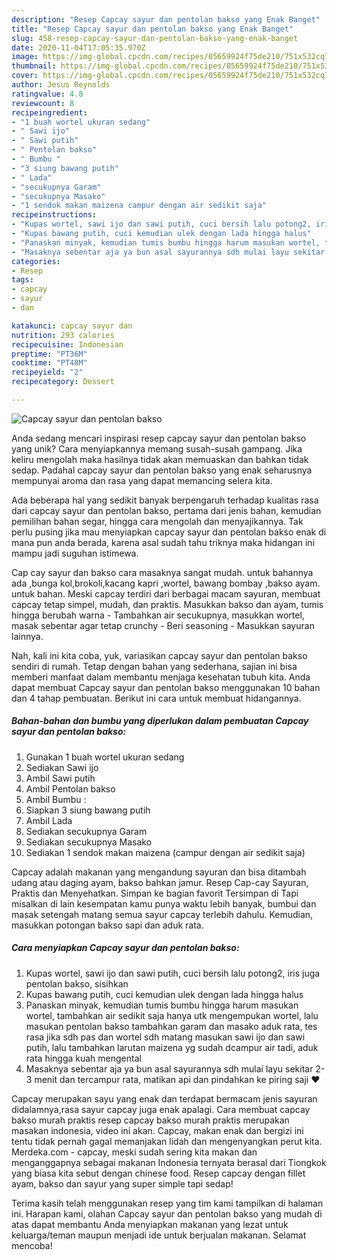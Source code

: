 ```yaml
---
description: "Resep Capcay sayur dan pentolan bakso yang Enak Banget"
title: "Resep Capcay sayur dan pentolan bakso yang Enak Banget"
slug: 458-resep-capcay-sayur-dan-pentolan-bakso-yang-enak-banget
date: 2020-11-04T17:05:35.970Z
image: https://img-global.cpcdn.com/recipes/05659924f75de210/751x532cq70/capcay-sayur-dan-pentolan-bakso-foto-resep-utama.jpg
thumbnail: https://img-global.cpcdn.com/recipes/05659924f75de210/751x532cq70/capcay-sayur-dan-pentolan-bakso-foto-resep-utama.jpg
cover: https://img-global.cpcdn.com/recipes/05659924f75de210/751x532cq70/capcay-sayur-dan-pentolan-bakso-foto-resep-utama.jpg
author: Jesus Reynolds
ratingvalue: 4.8
reviewcount: 8
recipeingredient:
- "1 buah wortel ukuran sedang"
- " Sawi ijo"
- " Sawi putih"
- " Pentolan bakso"
- " Bumbu "
- "3 siung bawang putih"
- " Lada"
- "secukupnya Garam"
- "secukupnya Masako"
- "1 sendok makan maizena campur dengan air sedikit saja"
recipeinstructions:
- "Kupas wortel, sawi ijo dan sawi putih, cuci bersih lalu potong2, iris juga pentolan bakso, sisihkan"
- "Kupas bawang putih, cuci kemudian ulek dengan lada hingga halus"
- "Panaskan minyak, kemudian tumis bumbu hingga harum masukan wortel, tambahkan air sedikit saja hanya utk mengempukan wortel, lalu masukan pentolan bakso tambahkan garam dan masako aduk rata, tes rasa jika sdh pas dan wortel sdh matang masukan sawi ijo dan sawi putih, lalu tambahkan larutan maizena yg sudah dcampur air tadi, aduk rata hingga kuah mengental"
- "Masaknya sebentar aja ya bun asal sayurannya sdh mulai layu sekitar 2-3 menit dan tercampur rata, matikan api dan pindahkan ke piring saji ❤️"
categories:
- Resep
tags:
- capcay
- sayur
- dan

katakunci: capcay sayur dan 
nutrition: 293 calories
recipecuisine: Indonesian
preptime: "PT36M"
cooktime: "PT48M"
recipeyield: "2"
recipecategory: Dessert

---
```



![Capcay sayur dan pentolan bakso](https://img-global.cpcdn.com/recipes/05659924f75de210/751x532cq70/capcay-sayur-dan-pentolan-bakso-foto-resep-utama.jpg)

Anda sedang mencari inspirasi resep capcay sayur dan pentolan bakso yang unik? Cara menyiapkannya memang susah-susah gampang. Jika keliru mengolah maka hasilnya tidak akan memuaskan dan bahkan tidak sedap. Padahal capcay sayur dan pentolan bakso yang enak seharusnya mempunyai aroma dan rasa yang dapat memancing selera kita.

Ada beberapa hal yang sedikit banyak berpengaruh terhadap kualitas rasa dari capcay sayur dan pentolan bakso, pertama dari jenis bahan, kemudian pemilihan bahan segar, hingga cara mengolah dan menyajikannya. Tak perlu pusing jika mau menyiapkan capcay sayur dan pentolan bakso enak di mana pun anda berada, karena asal sudah tahu triknya maka hidangan ini mampu jadi suguhan istimewa.

Cap cay sayur dan bakso cara masaknya sangat mudah. untuk bahannya ada ,bunga kol,brokoli,kacang kapri ,wortel, bawang bombay ,bakso ayam. untuk bahan. Meski capcay terdiri dari berbagai macam sayuran, membuat capcay tetap simpel, mudah, dan praktis. Masukkan bakso dan ayam, tumis hingga berubah warna - Tambahkan air secukupnya, masukkan wortel, masak sebentar agar tetap crunchy - Beri seasoning - Masukkan sayuran lainnya.


Nah, kali ini kita coba, yuk, variasikan capcay sayur dan pentolan bakso sendiri di rumah. Tetap dengan bahan yang sederhana, sajian ini bisa memberi manfaat dalam membantu menjaga kesehatan tubuh kita. Anda dapat membuat Capcay sayur dan pentolan bakso menggunakan 10 bahan dan 4 tahap pembuatan. Berikut ini cara untuk membuat hidangannya.

<!--inarticleads1-->

##### Bahan-bahan dan bumbu yang diperlukan dalam pembuatan Capcay sayur dan pentolan bakso:

1. Gunakan 1 buah wortel ukuran sedang
1. Sediakan  Sawi ijo
1. Ambil  Sawi putih
1. Ambil  Pentolan bakso
1. Ambil  Bumbu :
1. Siapkan 3 siung bawang putih
1. Ambil  Lada
1. Sediakan secukupnya Garam
1. Sediakan secukupnya Masako
1. Sediakan 1 sendok makan maizena (campur dengan air sedikit saja)


Capcay adalah makanan yang mengandung sayuran dan bisa ditambah udang atau daging ayam, bakso bahkan jamur. Resep Cap-cay Sayuran, Praktis dan Menyehatkan. Simpan ke bagian favorit Tersimpan di Tapi misalkan di lain kesempatan kamu punya waktu lebih banyak, bumbui dan masak setengah matang semua sayur capcay terlebih dahulu. Kemudian, masukkan potongan bakso sapi dan aduk rata. 

<!--inarticleads2-->

##### Cara menyiapkan Capcay sayur dan pentolan bakso:

1. Kupas wortel, sawi ijo dan sawi putih, cuci bersih lalu potong2, iris juga pentolan bakso, sisihkan
1. Kupas bawang putih, cuci kemudian ulek dengan lada hingga halus
1. Panaskan minyak, kemudian tumis bumbu hingga harum masukan wortel, tambahkan air sedikit saja hanya utk mengempukan wortel, lalu masukan pentolan bakso tambahkan garam dan masako aduk rata, tes rasa jika sdh pas dan wortel sdh matang masukan sawi ijo dan sawi putih, lalu tambahkan larutan maizena yg sudah dcampur air tadi, aduk rata hingga kuah mengental
1. Masaknya sebentar aja ya bun asal sayurannya sdh mulai layu sekitar 2-3 menit dan tercampur rata, matikan api dan pindahkan ke piring saji ❤️


Capcay merupakan sayu yang enak dan terdapat bermacam jenis sayuran didalamnya,rasa sayur capcay juga enak apalagi. Cara membuat capcay bakso murah praktis resep capcay bakso murah praktis merupakan masakan indonesia, video ini akan. Capcay, makan enak dan bergizi ini tentu tidak pernah gagal memanjakan lidah dan mengenyangkan perut kita. Merdeka.com - capcay, meski sudah sering kita makan dan menganggapnya sebagai makanan Indonesia ternyata berasal dari Tiongkok yang biasa kita sebut dengan chinese food. Resep capcay dengan fillet ayam, bakso dan sayur yang super simple tapi sedap! 

Terima kasih telah menggunakan resep yang tim kami tampilkan di halaman ini. Harapan kami, olahan Capcay sayur dan pentolan bakso yang mudah di atas dapat membantu Anda menyiapkan makanan yang lezat untuk keluarga/teman maupun menjadi ide untuk berjualan makanan. Selamat mencoba!
